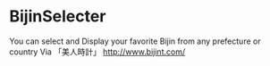 # BijinSelecter
You can select and Display your favorite Bijin from any prefecture or country
Via 「美人時計」 http://www.bijint.com/
